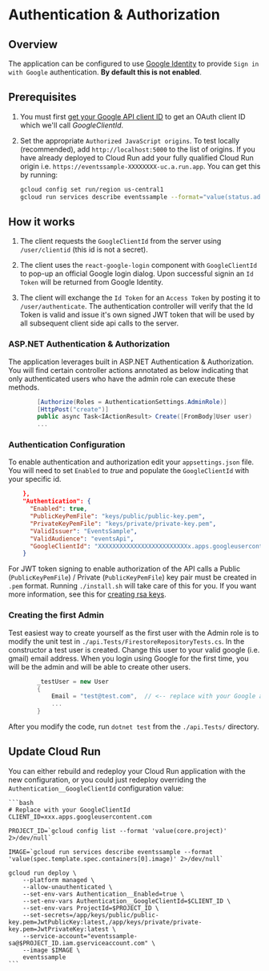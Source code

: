 # Authentication & Authorization

## Overview
The application can be configured to use [Google Identity](https://developers.google.com/identity/gsi/web/guides/overview) to provide `Sign in with Google` authentication.  **By default this is not enabled**.

## Prerequisites
1. You must first [get your Google API client ID](https://developers.google.com/identity/gsi/web/guides/get-google-api-clientid) to get an OAuth client ID which we'll call _GoogleClientId_.  

1. Set the appropriate `Authorized JavaScript origins`.  To test locally (recommended), add `http://localhost:5000` to the list of origins.  If you have already deployed to Cloud Run add your fully qualified Cloud Run origin i.e. `https://eventssample-XXXXXXXX-uc.a.run.app`.  You can get this by running:
    ```bash
    gcloud config set run/region us-central1
    gcloud run services describe eventssample --format="value(status.address.url)"
    ```

## How it works
1. The client requests the `GoogleClientId` from the server using `/user/clientid` (this id is not a secret).

1. The client uses the `react-google-login` component with `GoogleClientId` to pop-up an official Google login dialog.  Upon successful signin an `Id Token` will be returned from Google Identity.

1. The client will exchange the `Id Token` for an `Access Token` by posting it to `/user/authenticate`. The authentication controller will verify that the Id Token is valid and issue it's own signed JWT token that will be used by all subsequent client side api calls to the server.  

### ASP.NET Authentication & Authorization
The application leverages built in ASP.NET Authentication & Authorization.  You will find certain controller actions annotated as below indicating that only authenticated users who have the admin role can execute these methods.

```csharp
        [Authorize(Roles = AuthenticationSettings.AdminRole)]
        [HttpPost("create")]
        public async Task<IActionResult> Create([FromBody]User user)
        ...
```

### Authentication Configuration
To enable authentication and authorization edit your `appsettings.json` file.  You will need to set `Enabled` to *true* and populate the `GoogleClientId` with your specific id.  

```json
    },
    "Authentication": {
      "Enabled": true,
      "PublicKeyPemFile": "keys/public/public-key.pem",
      "PrivateKeyPemFile": "keys/private/private-key.pem",
      "ValidIssuer": "EventsSample",
      "ValidAudience": "eventsApi",        
      "GoogleClientId": "XXXXXXXXXXXXXXXXXXXXXXXXXx.apps.googleusercontent.com"
    } 
```

For JWT token signing to enable authorization of the API calls a Public (`PublicKeyPemFile`) / Private (`PublicKeyPemFile`) key pair must be created in `.pem` format.  Running `./install.sh` will take care of this for you.  If you want more information, see this for [creating rsa keys](https://www.scottbrady91.com/openssl/creating-rsa-keys-using-openssl).

### Creating the first Admin
Test easiest way to create yourself as the first user with the Admin role is to modify the unit test in `./api.Tests/FirestoreRepositoryTests.cs`.  In the constructor a test user is created.  Change this user to your valid google (i.e. gmail) email address.  When you login using Google for the first time, you will be the admin and will be able to create other users.

```csharp
        _testUser = new User
        {
            Email = "test@test.com",  // <-- replace with your Google account.
            ...
        }

```

After you modify the code, run `dotnet test` from the `./api.Tests/` directory.

## Update Cloud Run
You can either rebuild and redeploy your Cloud Run application with the new configuration, or you could just redeploy overriding the `Authentication__GoogleClientId` configuration value:

    ```bash
    # Replace with your GoogleClientId
    CLIENT_ID=xxx.apps.googleusercontent.com

    PROJECT_ID=`gcloud config list --format 'value(core.project)' 2>/dev/null`

    IMAGE=`gcloud run services describe eventssample --format 'value(spec.template.spec.containers[0].image)' 2>/dev/null`

    gcloud run deploy \
        --platform managed \
        --allow-unauthenticated \
        --set-env-vars Authentication__Enabled=true \
        --set-env-vars Authentication__GoogleClientId=$CLIENT_ID \
        --set-env-vars ProjectId=$PROJECT_ID \
        --set-secrets=/app/keys/public/public-key.pem=JwtPublicKey:latest,/app/keys/private/private-key.pem=JwtPrivateKey:latest \
        --service-account="eventssample-sa@$PROJECT_ID.iam.gserviceaccount.com" \
        --image $IMAGE \
        eventssample
    ```
